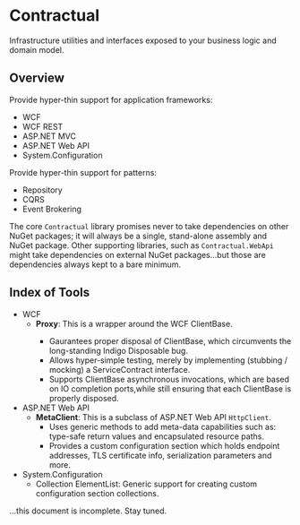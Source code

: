 # Contractual
Infrastructure utilities and interfaces exposed to your business logic and domain model.

## Overview

Provide hyper-thin support for application frameworks:

  * WCF
  * WCF REST
  * ASP.NET MVC
  * ASP.NET Web API
  * System.Configuration

Provide hyper-thin support for patterns:

  * Repository
  * CQRS
  * Event Brokering

The core `Contractual` library promises never to take dependencies on other NuGet packages; it will always be a single, stand-alone assembly and NuGet package.  Other supporting libraries, such as `Contractual.WebApi` might take dependencies on external NuGet packages...but those are dependencies always kept to a bare minimum.

## Index of Tools

  * WCF
    * **Proxy<T>**: This is a wrapper around the WCF ClientBase<T>.
      * Gaurantees proper disposal of ClientBase<T>, which circumvents the long-standing Indigo Disposable bug.
      * Allows hyper-simple testing, merely by implementing (stubbing / mocking) a ServiceContract interface.
      * Supports ClientBase<T> asynchronous invocations, which are based on IO completion ports,while still ensuring that each ClientBase<T> is properly disposed.
  * ASP.NET Web API
    * **MetaClient**: This is a subclass of ASP.NET Web API `HttpClient`.
      * Uses generic methods to add meta-data capabilities such as: type-safe return values and encapsulated resource paths.
      * Provides a custom configuration section which holds endpoint addresses, TLS certificate info, serialization parameters and more.
  * System.Configuration
    * Collection ElementList<T>: Generic support for creating custom configuration section collections.

...this document is incomplete.  Stay tuned.
